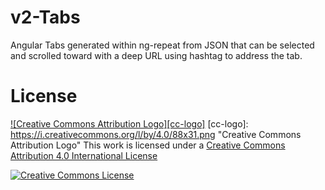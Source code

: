 # v2-Tabs
Angular Tabs generated within ng-repeat from JSON that can be selected and scrolled toward with a deep URL using hashtag to address the tab.



# License
[![Creative Commons Attribution Logo][cc-logo]](https://github.com/)
[cc-logo]: https://i.creativecommons.org/l/by/4.0/88x31.png "Creative Commons Attribution Logo"
This work is licensed under a [Creative Commons Attribution 4.0 International License](http://creativecommons.org/licenses/by/4.0/)







<a rel="license" href="http://creativecommons.org/licenses/by/4.0/"><img alt="Creative Commons License" style="border-width:0" src="https://i.creativecommons.org/l/by/4.0/88x31.png" /></a>

